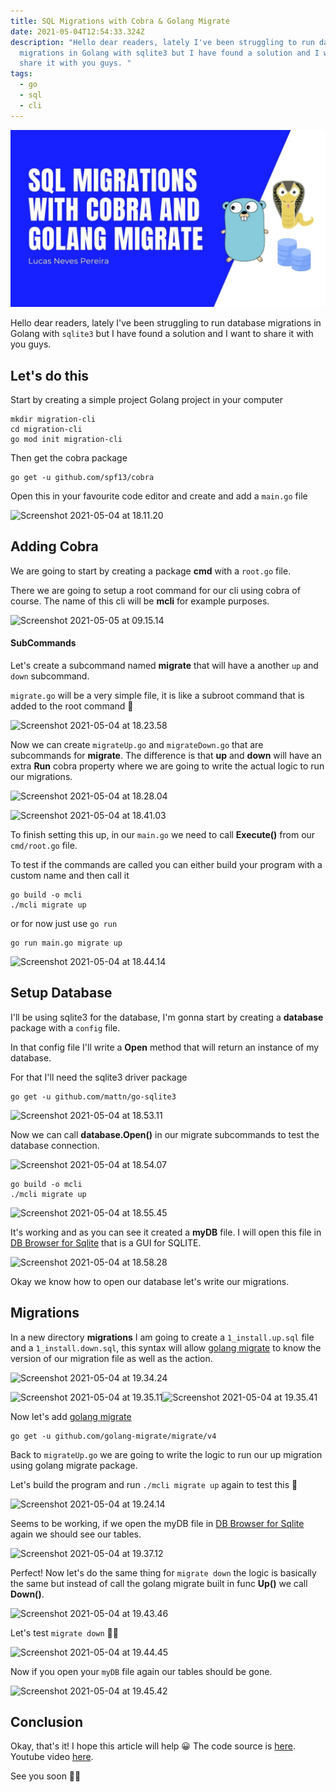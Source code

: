 ```yaml
---
title: SQL Migrations with Cobra & Golang Migrate
date: 2021-05-04T12:54:33.324Z
description: "Hello dear readers, lately I've been struggling to run database
  migrations in Golang with sqlite3 but I have found a solution and I want to
  share it with you guys. "
tags:
  - go
  - sql
  - cli
---
```


![sql migrations go image](banner.jpg "sql migrations go image")

Hello dear readers, lately I've been struggling to run database migrations in Golang with `sqlite3` but I have found a solution and I want to share it with you guys.

## Let's do this

Start by creating a simple project Golang project in your computer

```
mkdir migration-cli
cd migration-cli
go mod init migration-cli
```

Then get the cobra package

```
go get -u github.com/spf13/cobra
```

Open this in your favourite code editor and create and add a `main.go` file

![Screenshot 2021-05-04 at 18.11.20](https://dev-to-uploads.s3.amazonaws.com/uploads/articles/w1nqbh37uxkyhnduz40w.png)

## Adding Cobra

We are going to start by creating a package **cmd** with a `root.go` file.

There we are going to setup a root command for our cli using cobra of course. The name of this cli will be **mcli** for example purposes.

![Screenshot 2021-05-05 at 09.15.14](https://dev-to-uploads.s3.amazonaws.com/uploads/articles/bevcpy6jpqsyod81izwa.png)

#### SubCommands

Let's create a subcommand named **migrate** that will have a another `up` and `down` subcommand.

`migrate.go` will be a very simple file, it is like a subroot command that is added to the root command 🙂

![Screenshot 2021-05-04 at 18.23.58](https://dev-to-uploads.s3.amazonaws.com/uploads/articles/2ry5cs44p2lcf9p3q2d1.png)

Now we can create `migrateUp.go` and `migrateDown.go` that are subcommands for **migrate**. The difference is that **up** and **down** will have an extra **Run** cobra property where we are going to write the actual logic to run our migrations.

![Screenshot 2021-05-04 at 18.28.04](https://dev-to-uploads.s3.amazonaws.com/uploads/articles/1n1r3u3arrrvpawqq5v0.png)

![Screenshot 2021-05-04 at 18.41.03](https://dev-to-uploads.s3.amazonaws.com/uploads/articles/lpoajmwuuro94azbjtld.png)

To finish setting this up, in our `main.go` we need to call **Execute()** from our `cmd/root.go` file.

To test if the commands are called you can either build your program with a custom name and then call it

```
go build -o mcli
./mcli migrate up
```

or for now just use `go run`

```
go run main.go migrate up
```

![Screenshot 2021-05-04 at 18.44.14](https://dev-to-uploads.s3.amazonaws.com/uploads/articles/vb1o2dfvoxniq4ki7t96.png)

## Setup Database

I'll be using sqlite3 for the database, I'm gonna start by creating a **database** package with a `config` file.

In that config file I'll write a **Open** method that will return an instance of my database.

For that I'll need the sqlite3 driver package

```
go get -u github.com/mattn/go-sqlite3
```

![Screenshot 2021-05-04 at 18.53.11](https://dev-to-uploads.s3.amazonaws.com/uploads/articles/thwh4jqnilztr5xdp2gd.png)

Now we can call **database.Open()** in our migrate subcommands to test the database connection.

![Screenshot 2021-05-04 at 18.54.07](https://dev-to-uploads.s3.amazonaws.com/uploads/articles/8gv3a4xw03vr2spgi1xi.png)

```
go build -o mcli
./mcli migrate up
```

![Screenshot 2021-05-04 at 18.55.45](https://dev-to-uploads.s3.amazonaws.com/uploads/articles/uwh6sbwlmr1trnqey52c.png)

It's working and as you can see it created a **myDB** file.
I will open this file in [DB Browser for Sqlite](https://sqlitebrowser.org/) that is a GUI for SQLITE.

![Screenshot 2021-05-04 at 18.58.28](https://dev-to-uploads.s3.amazonaws.com/uploads/articles/j2dji3fzk6vu3do7n3hn.png)

Okay we know how to open our database let's write our migrations.

## Migrations

In a new directory **migrations** I am going to create a `1_install.up.sql` file and a `1_install.down.sql`, this syntax will allow [golang migrate](https://github.com/golang-migrate/migrate) to know the version of our migration file as well as the action.

![Screenshot 2021-05-04 at 19.34.24](https://dev-to-uploads.s3.amazonaws.com/uploads/articles/70ymvdvhs7hlfaymldtb.png)

![Screenshot 2021-05-04 at 19.35.11](https://dev-to-uploads.s3.amazonaws.com/uploads/articles/r0dw9efscfeajzyzmbew.png)![Screenshot 2021-05-04 at 19.35.41](https://dev-to-uploads.s3.amazonaws.com/uploads/articles/ytr42mvus85b9kiuif2i.png)

Now let's add [golang migrate](https://github.com/golang-migrate/migrate)

```
go get -u github.com/golang-migrate/migrate/v4
```

Back to `migrateUp.go` we are going to write the logic to run our up migration using golang migrate package.

Let's build the program and run `./mcli migrate up` again to test this 🙂

![Screenshot 2021-05-04 at 19.24.14](https://dev-to-uploads.s3.amazonaws.com/uploads/articles/wyz4amzvxj4abo04fy82.png)

Seems to be working, if we open the myDB file in [DB Browser for Sqlite](https://sqlitebrowser.org/) again we should see our tables.

![Screenshot 2021-05-04 at 19.37.12](https://dev-to-uploads.s3.amazonaws.com/uploads/articles/xeiiljlssydljidchufz.png)

Perfect! Now let's do the same thing for `migrate down` the logic is basically the same but instead of call the golang migrate built in func **Up()** we call **Down()**.

![Screenshot 2021-05-04 at 19.43.46](https://dev-to-uploads.s3.amazonaws.com/uploads/articles/vev4x3wmvdja4v8rkp4y.png)

Let's test `migrate down` 👍🏼

![Screenshot 2021-05-04 at 19.44.45](https://dev-to-uploads.s3.amazonaws.com/uploads/articles/cmzdqzh5s5zi2r722mno.png)

Now if you open your `myDB` file again our tables should be gone.

![Screenshot 2021-05-04 at 19.45.42](https://dev-to-uploads.s3.amazonaws.com/uploads/articles/cdjjt4n6cbyvgssn8uth.png)

## Conclusion

Okay, that's it! I hope this article will help 😀
The code source is [here](https://github.com/lucasnevespereira/migration-cli).
Youtube video [here](https://www.youtube.com/watch?v=QfXNZMTv-M4).

See you soon 👋🏼
